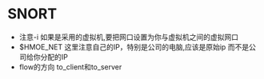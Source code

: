 # SNORT
- 注意-i  如果是采用的虚拟机,要把网口设置为你与虚拟机之间的虚拟网口
- $HMOE_NET 这里注意自己的IP，特别是公司的电脑,应该是原始ip 而不是公司给你分配的IP
- flow的方向  to_client和to_server
